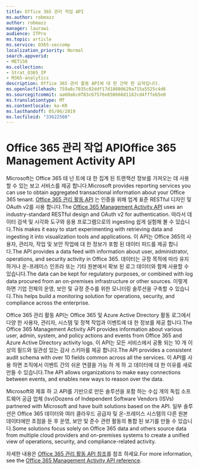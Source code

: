 ```yaml
---
title: Office 365 관리 작업 API
ms.author: robmazz
author: robmazz
manager: laurawi
audience: ITPro
ms.topic: article
ms.service: O365-seccomp
localization_priority: Normal
search.appverid:
- MET150
ms.collection:
- Strat_O365_IP
- M365-analytics
description: Office 365 관리 활동 API에 대 한 간략 한 요약입니다.
ms.openlocfilehash: 759a8c7035c02ddf17d18080629a715a5525c4d6
ms.sourcegitcommit: aa60a6cdf83c67576e858668d1182cd4fffeb5e0
ms.translationtype: MT
ms.contentlocale: ko-KR
ms.lasthandoff: 05/06/2019
ms.locfileid: "33622508"
---
```

# <a name="office-365-management-activity-api"></a><span data-ttu-id="f8430-103">Office 365 관리 작업 API</span><span class="sxs-lookup"><span data-stu-id="f8430-103">Office 365 Management Activity API</span></span>

<span data-ttu-id="f8430-104">Microsoft는 Office 365 테 넌 트에 대 한 집계 된 트랜잭션 정보를 가져오는 데 사용할 수 있는 보고 서비스를 제공 합니다.</span><span class="sxs-lookup"><span data-stu-id="f8430-104">Microsoft provides reporting services you can use to obtain aggregated transactional information about your Office 365 tenant.</span></span> <span data-ttu-id="f8430-105">[Office 365 관리 활동 API](https://docs.microsoft.com/office/office-365-management-api/office-365-management-apis-overview) 는 인증을 위해 업계 표준 RESTful 디자인 및 OAuth v2를 사용 합니다.</span><span class="sxs-lookup"><span data-stu-id="f8430-105">The [Office 365 Management Activity API](https://docs.microsoft.com/office/office-365-management-api/office-365-management-apis-overview) uses an industry-standard RESTful design and OAuth v2 for authentication.</span></span> <span data-ttu-id="f8430-106">따라서 데이터 검색 및 시각화 도구와 응용 프로그램으로의 ingesting 쉽게 실험해 볼 수 있습니다.</span><span class="sxs-lookup"><span data-stu-id="f8430-106">This makes it easy to start experimenting with retrieving data and ingesting it into visualization tools and applications.</span></span> <span data-ttu-id="f8430-107">이 API는 Office 365의 사용자, 관리자, 작업 및 보안 작업에 대 한 정보가 포함 된 데이터 피드를 제공 합니다.</span><span class="sxs-lookup"><span data-stu-id="f8430-107">The API provides a data feed with information about user, administrator, operations, and security activity in Office 365.</span></span> <span data-ttu-id="f8430-108">데이터는 규정 목적에 따라 유지 하거나 온-프레미스 인프라 또는 기타 원본에서 확보 된 로그 데이터와 함께 사용할 수 있습니다.</span><span class="sxs-lookup"><span data-stu-id="f8430-108">The data can be kept for regulatory purposes, or combined with log data procured from an on-premises infrastructure or other sources.</span></span> <span data-ttu-id="f8430-109">이렇게 하면 기업 전체의 운영, 보안 및 규정 준수를 위한 모니터링 솔루션을 구축할 수 있습니다.</span><span class="sxs-lookup"><span data-stu-id="f8430-109">This helps build a monitoring solution for operations, security, and compliance across the enterprise.</span></span>

<span data-ttu-id="f8430-110">Office 365 관리 활동 API는 Office 365 및 Azure Active Directory 활동 로그에서 다양 한 사용자, 관리자, 시스템 및 정책 작업과 이벤트에 대 한 정보를 제공 합니다.</span><span class="sxs-lookup"><span data-stu-id="f8430-110">The Office 365 Management Activity API provides information about various user, admin, system, and policy actions and events from Office 365 and Azure Active Directory activity logs.</span></span> <span data-ttu-id="f8430-111">이 API는 모든 서비스에서 공통 되는 10 개 이상의 필드와 일관성 있는 감사 스키마를 제공 합니다.</span><span class="sxs-lookup"><span data-stu-id="f8430-111">The API provides a consistent audit schema with over 10 fields common across all the services.</span></span> <span data-ttu-id="f8430-112">이 API를 사용 하면 조직에서 이벤트 간의 쉬운 연결을 가능 하 게 하 고 데이터에 대 한 이유를 새로 만들 수 있습니다.</span><span class="sxs-lookup"><span data-stu-id="f8430-112">The API allows organizations to make easy connections between events, and enables new ways to reason over the data.</span></span>

<span data-ttu-id="f8430-113">Microsoft와 제휴 하 고 API를 기반으로 만든 솔루션을 포함 하는 수십 개의 독립 소프트웨어 공급 업체 (Isv)</span><span class="sxs-lookup"><span data-stu-id="f8430-113">Dozens of Independent Software Vendors (ISVs) partnered with Microsoft and have built solutions based on the API.</span></span> <span data-ttu-id="f8430-114">일부 솔루션은 Office 365 데이터와 여러 클라우드 공급자 및 온-프레미스 시스템의 다른 원본 데이터에만 초점을 둔 후 운영, 보안 및 준수 관련 활동의 통합 된 보기를 만들 수 있습니다.</span><span class="sxs-lookup"><span data-stu-id="f8430-114">Some solutions focus solely on Office 365 data and others source data from multiple cloud providers and on-premises systems to create a unified view of operations, security, and compliance-related activity.</span></span> 

<span data-ttu-id="f8430-115">자세한 내용은 [Office 365 관리 활동 API 참조](https://docs.microsoft.com/office/office-365-management-api/office-365-management-activity-api-reference)를 참조 하세요.</span><span class="sxs-lookup"><span data-stu-id="f8430-115">For more information, see the [Office 365 Management Activity API reference](https://docs.microsoft.com/office/office-365-management-api/office-365-management-activity-api-reference).</span></span>
